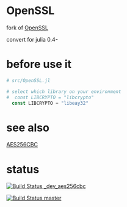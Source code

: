 OpenSSL
==========

fork of [OpenSSL](https://github.com/dirk/OpenSSL.jl)

convert for julia 0.4-


# before use it

```julia
# src/OpenSSL.jl

# select which library on your environment
#  const LIBCRYPTO = "libcrypto"
  const LIBCRYPTO = "libeay32"
```


# see also

[AES256CBC](https://github.com/HatsuneMiku/AES256CBC.jl)


# status

[![Build Status _dev_aes256cbc](https://travis-ci.org/HatsuneMiku/OpenSSL.jl.svg?branch=_dev_aes256cbc)](https://travis-ci.org/HatsuneMiku/OpenSSL.jl)

[![Build Status master](https://travis-ci.org/HatsuneMiku/OpenSSL.jl.svg?branch=master)](https://travis-ci.org/HatsuneMiku/OpenSSL.jl)
